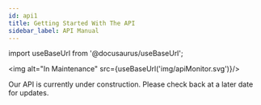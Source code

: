 ```yaml
---
id: api1
title: Getting Started With The API
sidebar_label: API Manual
---
```


import useBaseUrl from '@docusaurus/useBaseUrl';

<img alt="In Maintenance" src={useBaseUrl('img/apiMonitor.svg')}/>

Our API is currently under construction. Please check back at a later date for updates.
